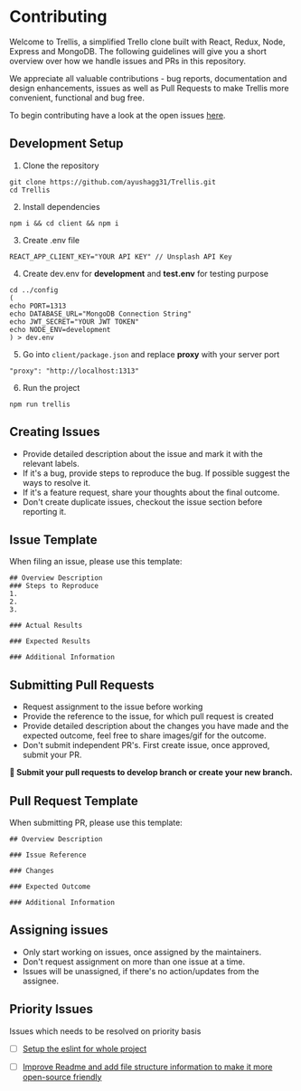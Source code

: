 # Contributing

Welcome to Trellis, a simplified Trello clone built with React, Redux, Node, Express and MongoDB. The following guidelines will give you a short overview over how we handle issues and PRs in this repository.

We appreciate all valuable contributions - bug reports, documentation and design enhancements, issues as well as Pull Requests to make Trellis more convenient, functional and bug free.

To begin contributing have a look at the open issues [here](https://github.com/ayushagg31/Trellis/issues).

## Development Setup  
1. Clone the repository
```
git clone https://github.com/ayushagg31/Trellis.git
cd Trellis
```
2. Install dependencies
```
npm i && cd client && npm i
```
3. Create .env file 
```
REACT_APP_CLIENT_KEY="YOUR API KEY" // Unsplash API Key
```
4. Create dev.env for **development** and **test.env** for testing purpose  
```
cd ../config
(
echo PORT=1313
echo DATABASE_URL="MongoDB Connection String"
echo JWT_SECRET="YOUR JWT TOKEN"
echo NODE_ENV=development
) > dev.env
```
5. Go into ```client/package.json``` and replace **proxy** with your server port 
```
"proxy": "http://localhost:1313"
```
6. Run the project
```
npm run trellis
```

 ## Creating Issues
 - Provide detailed description about the issue and mark it with the relevant labels.
 - If it's a bug, provide steps to reproduce the bug. If possible suggest the ways to resolve it.
 - If it's a feature request, share your thoughts about the final outcome.
 - Don't create duplicate issues, checkout the issue section before reporting it.
 
 ## Issue Template

When filing an issue, please use this template:

```
## Overview Description
### Steps to Reproduce
1.
2.
3.

### Actual Results

### Expected Results

### Additional Information
```

 ## Submitting Pull Requests
 - Request assignment to the issue before working
 - Provide the reference to the issue, for which pull request is created
 - Provide detailed description about the changes you have made and the expected outcome, feel free to share images/gif for the outcome.
 - Don't submit independent PR's. First create issue, once approved, submit your PR.
 
 **📢 Submit your pull requests to develop branch or create your new branch.**
 
 ## Pull Request Template
 
 When submitting PR, please use this template:
 
 ```
 ## Overview Description
 
 ### Issue Reference
 
 ### Changes
 
 ### Expected Outcome
 
 ### Additional Information
 
 ```
 
## Assigning issues
- Only start working on issues, once assigned by the maintainers.
- Don't request assignment on more than one issue at a time.
- Issues will be unassigned, if there's no action/updates from the assignee.

 ## Priority Issues
 Issues which needs to be resolved on priority basis

 - [ ] [Setup the eslint for whole project](https://github.com/ayushagg31/Trellis/issues/26)
 - [ ] [Improve Readme and add file structure information to make it more open-source friendly](https://github.com/ayushagg31/Trellis/issues/9)
 
 
